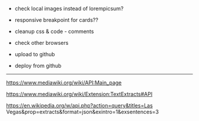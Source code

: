 * check local images instead of lorempicsum?
* responsive breakpoint for cards??
* cleanup css & code - comments

* check other browsers

* upload to github
* deploy from github

---



https://www.mediawiki.org/wiki/API:Main_page

https://www.mediawiki.org/wiki/Extension:TextExtracts#API



https://en.wikipedia.org/w/api.php?action=query&titles=Las Vegas&prop=extracts&format=json&exintro=1&exsentences=3




